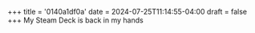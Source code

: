 +++
title = '0140a1df0a'
date = 2024-07-25T11:14:55-04:00
draft = false
+++
My Steam Deck is back in my hands